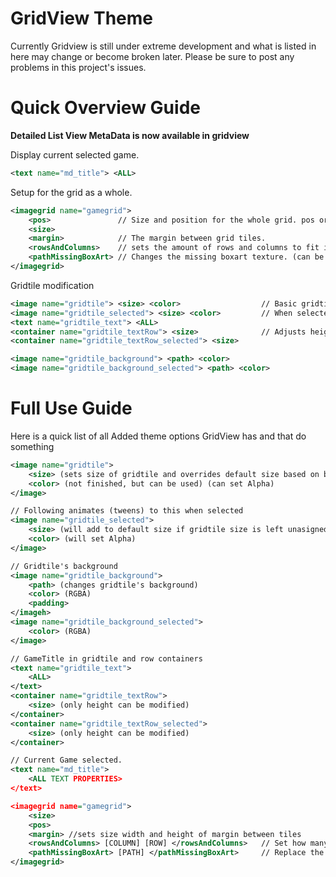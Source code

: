 GridView Theme
==============

Currently Gridview is still under extreme development and what is listed in here may
change or become broken later.  Please be sure to post any problems in this project's
issues.


Quick Overview Guide
====================
**Detailed List View MetaData is now available in gridview**

Display current selected game.
```xml
<text name="md_title"> <ALL>
```

Setup for the grid as a whole.
```xml
<imagegrid name="gamegrid">
    <pos>               // Size and position for the whole grid. pos origin is 0,0.
    <size>
    <margin>            // The margin between grid tiles.
    <rowsAndColumns>    // sets the amount of rows and columns to fit into grid space.
    <pathMissingBoxArt> // Changes the missing boxart texture. (can be done per system)
</imagegrid>
```

Gridtile modification
```xml
<image name="gridtile"> <size> <color>                  // Basic gridtile properties
<image name="gridtile_selected"> <size> <color>         // When selected
<text name="gridtile_text"> <ALL>
<container name="gridtile_textRow"> <size>              // Adjusts height of tile's text row.
<container name="gridtile_textRow_selected"> <size>	

<image name="gridtile_background"> <path> <color>
<image name="gridtile_background_selected"> <path> <color>
```


Full Use Guide
==============

Here is a quick list of all Added theme options GridView has and that do something

```xml
<image name="gridtile">
	<size> (sets size of gridtile and overrides default size based on boxart)
	<color> (not finished, but can be used) (can set Alpha)
</image>

// Following animates (tweens) to this when selected
<image name="gridtile_selected">  
	<size> (will add to default size if gridtile size is left unasigned)
	<color> (will set Alpha)
</image>

// Gridtile's background
<image name="gridtile_background">
	<path> (changes gridtile's background)
	<color> (RGBA)
	<padding>
</imageh>
<image name="gridtile_background_selected">
	<color> (RGBA)
</image>

// GameTitle in gridtile and row containers
<text name="gridtile_text">
	<ALL>
</text>
<container name="gridtile_textRow">
	<size> (only height can be modified)
</container>
<container name="gridtile_textRow_selected">
	<size> (only height can be modified)
</container>

// Current Game selected.
<text name="md_title">
	<ALL TEXT PROPERTIES>
</text>

<imagegrid name="gamegrid">
	<size>
	<pos>
	<margin> //sets size width and height of margin between tiles
    <rowsAndColumns> [COLUMN] [ROW] </rowsAndColumns>   // Set how many rows and columns a grid has
    <pathMissingBoxArt> [PATH] </pathMissingBoxArt>     // Replace the missing boxart texture
</imagegrid>
```

